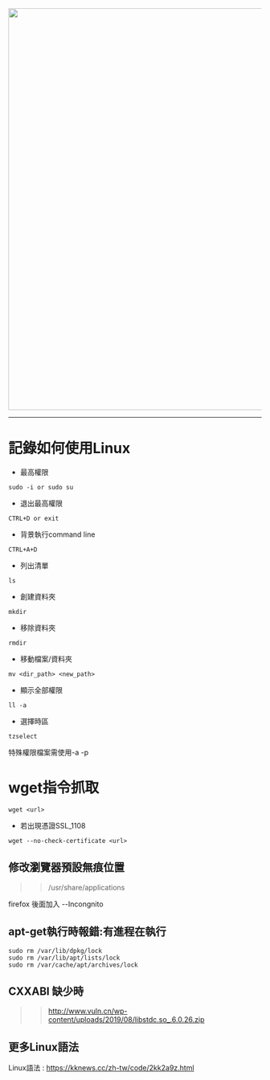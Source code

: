 <img src="https://jimmylab.files.wordpress.com/2018/09/0.jpg" width="800px">

-----------------------------------------------

# 記錄如何使用Linux

- 最高權限
```
sudo -i or sudo su  
```
- 退出最高權限  
```
CTRL+D or exit  
```
- 背景執行command line  
```
CTRL+A+D  
```
- 列出清單  
``` 
ls
```
- 創建資料夾  
```
mkdir
```
- 移除資料夾  
```
rmdir 
```
- 移動檔案/資料夾  
```
mv <dir_path> <new_path>   
```
- 顯示全部權限  
```
ll -a 
```
- 選擇時區  
```
tzselect  
```
特殊權限檔案需使用-a -p  

# wget指令抓取
```
wget <url>
```
- 若出現憑證SSL_1108
```
wget --no-check-certificate <url>
```
## 修改瀏覽器預設無痕位置  

>> /usr/share/applications

firefox   後面加入 --Incongnito

## apt-get執行時報錯:有進程在執行
```
sudo rm /var/lib/dpkg/lock  
sudo rm /var/lib/apt/lists/lock  
sudo rm /var/cache/apt/archives/lock  
```
## CXXABI 缺少時

>> http://www.vuln.cn/wp-content/uploads/2019/08/libstdc.so_.6.0.26.zip
## 更多Linux語法  
Linux語法 : https://kknews.cc/zh-tw/code/2kk2a9z.html
